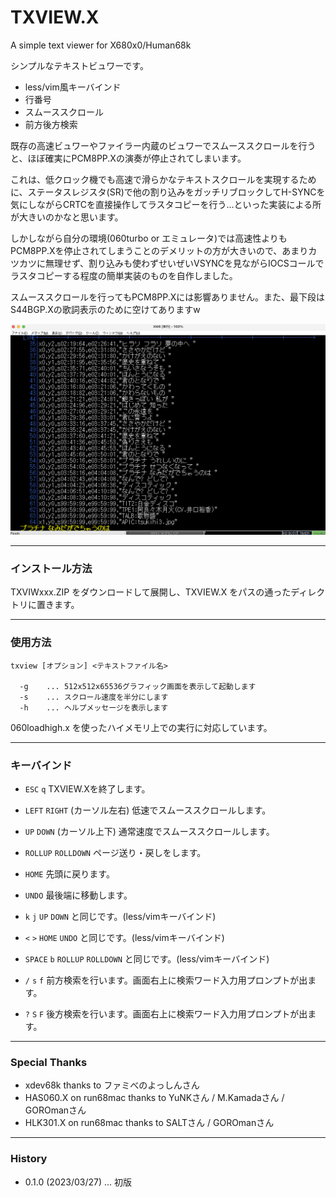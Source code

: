 # TXVIEW.X

A simple text viewer for X680x0/Human68k

シンプルなテキストビュワーです。

 - less/vim風キーバインド
 - 行番号
 - スムーススクロール
 - 前方後方検索

既存の高速ビュワーやファイラー内蔵のビュワーでスムーススクロールを行うと、ほぼ確実にPCM8PP.Xの演奏が停止されてしまいます。

これは、低クロック機でも高速で滑らかなテキストスクロールを実現するために、ステータスレジスタ(SR)で他の割り込みをガッチリブロックしてH-SYNCを気にしながらCRTCを直接操作してラスタコピーを行う...といった実装による所が大きいのかなと思います。

しかしながら自分の環境(060turbo or エミュレータ)では高速性よりもPCM8PP.Xを停止されてしまうことのデメリットの方が大きいので、あまりカツカツに無理せず、割り込みも使わずせいぜいVSYNCを見ながらIOCSコールでラスタコピーする程度の簡単実装のものを自作しました。

スムーススクロールを行ってもPCM8PP.Xには影響ありません。また、最下段はS44BGP.Xの歌詞表示のために空けてありますw

<img src='images/txview_demo2.png' width='800'/>

---

### インストール方法

TXVIWxxx.ZIP をダウンロードして展開し、TXVIEW.X をパスの通ったディレクトリに置きます。

---

### 使用方法

    txview [オプション] <テキストファイル名>

      -g    ... 512x512x65536グラフィック画面を表示して起動します
      -s    ... スクロール速度を半分にします
      -h    ... ヘルプメッセージを表示します

060loadhigh.x を使ったハイメモリ上での実行に対応しています。

---

### キーバインド

- `ESC` `q`
TXVIEW.Xを終了します。

- `LEFT` `RIGHT` (カーソル左右)
低速でスムーススクロールします。

- `UP` `DOWN` (カーソル上下)
通常速度でスムーススクロールします。

- `ROLLUP` `ROLLDOWN`
ページ送り・戻しをします。

- `HOME`
先頭に戻ります。

- `UNDO`
最後端に移動します。

- `k` `j`
`UP` `DOWN` と同じです。(less/vimキーバインド)

- `<` `>`
`HOME` `UNDO` と同じです。(less/vimキーバインド)

- `SPACE` `b`
`ROLLUP` `ROLLDOWN` と同じです。(less/vimキーバインド)

- `/` `s` `f`
前方検索を行います。画面右上に検索ワード入力用プロンプトが出ます。

- `?` `S` `F`
後方検索を行います。画面右上に検索ワード入力用プロンプトが出ます。

---

### Special Thanks

* xdev68k thanks to ファミべのよっしんさん
* HAS060.X on run68mac thanks to YuNKさん / M.Kamadaさん / GOROmanさん
* HLK301.X on run68mac thanks to SALTさん / GOROmanさん

---

### History

* 0.1.0 (2023/03/27) ... 初版